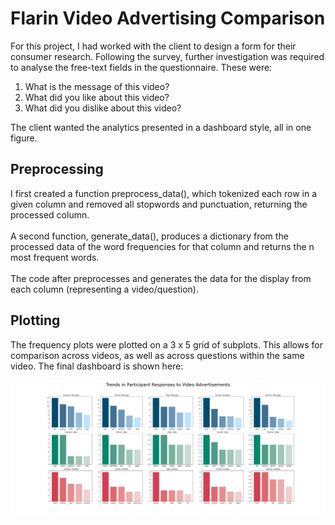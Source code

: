 # Flarin Video Advertising Comparison

For this project, I had worked with the client to design a form for their consumer research. Following the survey, further investigation was required to analyse the free-text fields in the questionnaire. These were:
1. What is the message of this video?
2. What did you like about this video?
3. What did you dislike about this video?

The client wanted the analytics presented in a dashboard style, all in one figure.

## Preprocessing

I first created a function preprocess_data(), which tokenized each row in a given column and removed all stopwords and punctuation, returning the processed column.\
\
A second function, generate_data(), produces a dictionary from the processed data of the word frequencies for that column and returns the n most frequent words.\
\
The code after preprocesses and generates the data for the display from each column (representing a video/question).

## Plotting

The frequency plots were plotted on a 3 x 5 grid of subplots. This allows for comparison across videos, as well as across questions within the same video. The final dashboard is shown here:

![VideoAnalysis](flarinMarketing.png)
